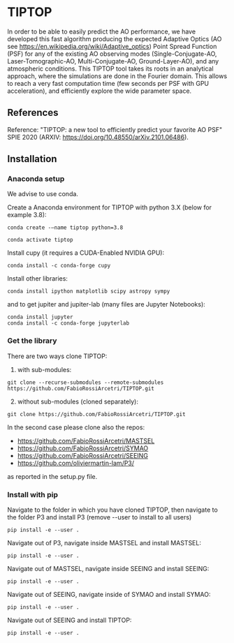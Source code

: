 # TIPTOP

In order to be able to easily predict the AO performance, we have developed this fast algorithm producing the expected Adaptive Optics (AO see https://en.wikipedia.org/wiki/Adaptive_optics) Point Spread Function (PSF) for any of the existing AO observing modes (Single-Conjugate-AO, Laser-Tomographic-AO, Multi-Conjugate-AO, Ground-Layer-AO), and any atmospheric conditions. This TIPTOP tool takes its roots in an analytical approach, where the simulations are done in the Fourier domain. This allows to reach a very fast computation time (few seconds per PSF with GPU acceleration), and efficiently explore the wide parameter space.

## References

Reference: "TIPTOP: a new tool to efficiently predict your favorite AO PSF" SPIE 2020 (ARXIV: https://doi.org/10.48550/arXiv.2101.06486).

## Installation

### Anaconda setup
We advise to use conda.

Create a Anaconda environment for TIPTOP with python 3.X (below for example 3.8):
```
conda create -–name tiptop python=3.8

conda activate tiptop
```
Install cupy (it requires a CUDA-Enabled NVIDIA GPU):
```
conda install -c conda-forge cupy
```
Install other libraries:
```
conda install ipython matplotlib scipy astropy sympy
```
and to get jupiter and jupiter-lab (many files are Jupyter Notebooks):
```
conda install jupyter
conda install -c conda-forge jupyterlab
```

### Get the library

There are two ways clone TIPTOP:

1. with sub-modules:
```
git clone --recurse-submodules --remote-submodules https://github.com/FabioRossiArcetri/TIPTOP.git
```
2. without sub-modules (cloned separately):
```
git clone https://github.com/FabioRossiArcetri/TIPTOP.git
```

In the second case please clone also the repos:

- https://github.com/FabioRossiArcetri/MASTSEL
- https://github.com/FabioRossiArcetri/SYMAO
- https://github.com/FabioRossiArcetri/SEEING
- https://github.com/oliviermartin-lam/P3/

as reported in the setup.py file.

### Install with pip

Navigate to the folder in which you have cloned TIPTOP, then navigate to the folder P3 and install P3 (remove --user to install to all users)
```
pip install -e --user .
```
Navigate out of P3, navigate inside MASTSEL and install MASTSEL:
```
pip install -e --user .
```
Navigate out of MASTSEL, navigate inside SEEING and install SEEING:
```
pip install -e --user .
```
Navigate out of SEEING, navigate inside of SYMAO and install SYMAO:
```
pip install -e --user .
```
Navigate out of SEEING and install TIPTOP:
```
pip install -e --user .
```

